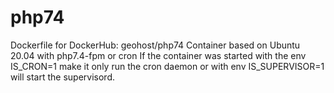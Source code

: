 # php74
Dockerfile for DockerHub: geohost/php74
Container based on Ubuntu 20.04 with php7.4-fpm or cron
If the container was started with the env IS_CRON=1 make it only run the cron daemon
or with env IS_SUPERVISOR=1 will start the supervisord.   
